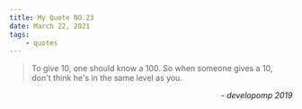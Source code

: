 ```yaml
---
title: My Quote NO.23
date: March 22, 2021
tags:
	- quotes
---
```


> To give 10, one should know a 100.
> So when someone gives a 10, don't think he's in the same level as you.

<div style="text-align: right"> <i>- developomp 2019</i> </div>
